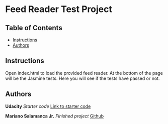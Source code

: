 # Feed Reader Test Project

## Table of Contents

* [Instructions](#instructions)
* [Authors](#authors)

## Instructions

Open index.html to load the provided feed reader. At the bottom of the page will be the Jasmine tests. Here you will see if the tests have passed or not.

## Authors

**Udacity** *Starter code* [Link to starter code](https://github.com/udacity/frontend-nanodegree-feedreader)

**Mariano Salamanca Jr.** *Finished project* [Github](https://github.com/omoosey)
